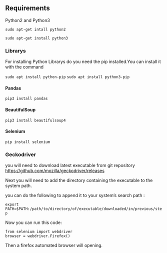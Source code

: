 ## Requirements

Python2 and Python3

`sudo apt-get intall python2`

`sudo apt-get install python3`

### Librarys
For installing Python Librarys do you need the pip installed.You can install it with the command

`sudo apt install python-pip`
`sudo apt install python3-pip`

#### Pandas

`pip3 install pandas`

####  BeautifulSoup

`pip3 install beautifulsoup4`

####  Selenium

`pip install selenium`

### Geckodriver

you will need to download latest executable from git repository 
https://github.com/mozilla/geckodriver/releases

Next you will need to add the directory containing the executable to the system path.

 you can do the following to append it to your system’s search path :

`export PATH=$PATH:/path/to/directory/of/executable/downloaded/in/previous/step`

Now you can run this code:
```
from selenium import webdriver
browser = webdriver.Firefox()
```
Then a firefox automated browser will opening.
